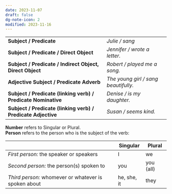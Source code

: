 ```yaml
---
date: 2023-11-07
draft: false
dg-note-icon: 2
modified: 2023-11-16
---
```


|  |  |
|--|--|
| **Subject / Predicate** | *Julie / sang* |
| **Subject / Predicate / Direct Object** | *Jennifer / wrote a letter.* |
| **Subject / Predicate / Indirect Object, Direct Object** | *Robert / played me a song.* |
| **Adjective Subject / Predicate Adverb** | *The young girl / sang beautifully.* |
| **Subject / Predicate (linking verb) / Predicate Nominative** | *Denise / is my daughter.* |
| **Subject / Predicate (linking verb) / Predicate Adjective** | *Susan / seems kind.* |

**Number** refers to Singular or Plural.<br>
**Person** refers to the person who is the subject of the verb:

|  | Singular | Plural |
|---|---|---|
| *First person:* the speaker or speakers | I | we |
| *Second person:* the person(s) spoken to | you | you (all) |
| *Third person:* whomever or whatever is spoken about | he, she, it | they |
